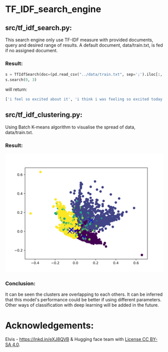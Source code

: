 # TF_IDF_search_engine
## src/tf_idf_search.py:
This search engine only use TF-IDF measure with provided documents, query and desired range of results. A default document, data/train.txt, is fed if no assigned document.
### Result:
```python
s = TfIdfSearch(doc=(pd.read_csv("../data/train.txt", sep=';').iloc[:, 0]), q="i am so excited to see it")
s.search(0, 3)
```
will return:
```python
['i feel so excited about it', 'i think i was feeling so excited today', 'i feel so excited for college']
```

## src/tf_idf_clustering.py:
Using Batch K-means algorithm to visualise the spread of data, data/train.txt.
### Result:
![](https://github.com/serfinxx/TF_IDF_search_engine/blob/master/results/clustering.png)
### Conclusion:
It can be seen the clusters are overlapping to each others. It can be inferred that this model's performance could be better if using different parameters. Other ways of classification with deep learning will be added in the future.
# Acknowledgements:
Elvis - https://lnkd.in/eXJ8QVB & Hugging face team with [License CC BY-SA 4.0](https://creativecommons.org/licenses/by-sa/4.0/).
